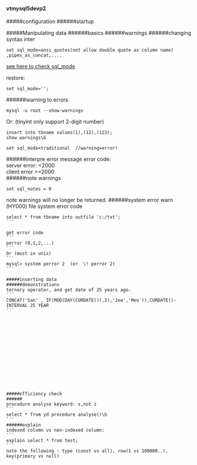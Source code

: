 #### vtmysql5devp2


#####configuration
######startup



#####Manipulating data
######basics
######warnings
######changing syntax inter
```
set sql_mode=ansi_quotes(not allow double quote as column name) ,pipes_as_concat,....
```
[see here to check sql_mode](https://www.google.com/url?sa=t&rct=j&q=&esrc=s&source=web&cd=1&cad=rja&uact=8&ved=0ahUKEwiLm8KBvcjLAhWqlIMKHVlnDjsQFggdMAA&url=http%3A%2F%2Fdev.mysql.com%2Fdoc%2Fen%2Fsql-mode.html&usg=AFQjCNH9tpAIuRZz737R7FV0xrh7Wd4j0g&sig2=kaywR6VXnuaevNuiuN4K5Q)

restore:
```
set sql_mode='';
```
######warning to errors
```
mysql -u root --show-warnings
```
Or: (tinyint only support 2-digit number)
```
insert into tbname values(1),(12),(123);
show warnings\G
```
```
set sql_mode=traditional  //warning=error!
```
######interpre error message
error code:  
server error: <2000  
client error >=2000  
######note warnings
```
set sql_notes = 0
```
note warnings will no longer be returned.
######system error warn
(HY000) file system error code
````
select * from tbname into outfile 'c:/txt';
```

get error code
```
perror (0,1,2,...)
```
Or (must in unix)
```
mysql> system perror 2  (or  \! perror 2)
```

#####inserting data
######demonstrations
ternary operator, and get date of 25 years ago.
```
CONCAT('San' , IF(MOD(DAY(CURDATE()),2),'Joe','Meo')),CURDATE()-INTERVAL 25 YEAR
```















#####efficiency check
######
procedure analyse keyword: s,not z
```
select * from yd procedure analyse()\G
```
######explain
indexed column vs non-indexed column:  
```
explain select * from test;
```
note the following : type (const vs all), row(1 vs 100000..), key(primary vs null)
